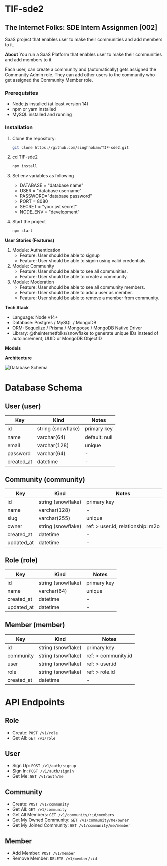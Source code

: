 # TIF-sde2

## The Internet Folks: SDE Intern Assignmen [002]

SaaS project that enables user to make their communities and add members to it.

**About**
You run a SaaS Platform that enables user to make their communities and add members to it.

Each user, can create a community and (automatically) gets assigned the Community Admin role. They can add other users to the community who get assigned the Community Member role.

### Prerequisites

- Node.js installed (at least version 14)
- npm or yarn installed
- MySQL installed and running

### Installation

1. Clone the repository:

   ```bash
   git clone https://github.com/singhhokam/TIF-sde2.git

   ```

2. cd TIF-sde2

   ```bash
   npm install

   ```

3. Set env variables as following

   - DATABASE = "database name"
   - USER = "database username"
   - PASSWORD="database password"
   - PORT = 8080
   - SECRET = "your jwt secret"
   - NODE_ENV = "development"

4. Start the project
   ```bash
   npm start
   ```

**User Stories (Features)**

1. Module: Authentication
   - Feature: User should be able to signup
   - Feature: User should be able to signin using valid credentials.
2. Module: Community
   - Feature: User should be able to see all communities.
   - Feature: User should be able to create a community.
3. Module: Moderation
   - Feature: User should be able to see all community members.
   - Feature: User should be able to add a user as member.
   - Feature: User should be able to remove a member from community.

**Tech Stack**

- Language: Node v14+
- Database: Postgres / MySQL / MongoDB
- ORM: Sequelize / Prisma / Mongoose / MongoDB Native Driver
- Library: @theinternetfolks/snowflake to generate unique IDs instead of autoincrement, UUID or MongoDB ObjectID

**Models**

**Architecture**

![Database Schema](https://i.postimg.cc/yYxqP7P7/Hiring-Assignment.png)

# Database Schema

## User (user)

| Key        | Kind               | Notes         |
| ---------- | ------------------ | ------------- |
| id         | string (snowflake) | primary key   |
| name       | varchar(64)        | default: null |
| email      | varchar(128)       | unique        |
| password   | varchar(64)        | -             |
| created_at | datetime           | -             |

## Community (community)

| Key        | Kind               | Notes                             |
| ---------- | ------------------ | --------------------------------- |
| id         | string (snowflake) | primary key                       |
| name       | varchar(128)       | -                                 |
| slug       | varchar(255)       | unique                            |
| owner      | string (snowflake) | ref: > user.id, relationship: m2o |
| created_at | datetime           | -                                 |
| updated_at | datetime           | -                                 |

## Role (role)

| Key        | Kind               | Notes       |
| ---------- | ------------------ | ----------- |
| id         | string (snowflake) | primary key |
| name       | varchar(64)        | unique      |
| created_at | datetime           | -           |
| updated_at | datetime           | -           |

## Member (member)

| Key        | Kind               | Notes               |
| ---------- | ------------------ | ------------------- |
| id         | string (snowflake) | primary key         |
| community  | string (snowflake) | ref: > community.id |
| user       | string (snowflake) | ref: > user.id      |
| role       | string (snowflake) | ref: > role.id      |
| created_at | datetime           | -                   |

# API Endpoints

## Role

- Create: `POST /v1/role`
- Get All: `GET /v1/role`

## User

- Sign Up: `POST /v1/auth/signup`
- Sign In: `POST /v1/auth/signin`
- Get Me: `GET /v1/auth/me`

## Community

- Create: `POST /v1/community`
- Get All: `GET /v1/community`
- Get All Members: `GET /v1/community/:id/members`
- Get My Owned Community: `GET /v1/community/me/owner`
- Get My Joined Community: `GET /v1/community/me/member`

## Member

- Add Member: `POST /v1/member`
- Remove Member: `DELETE /v1/member/:id`
